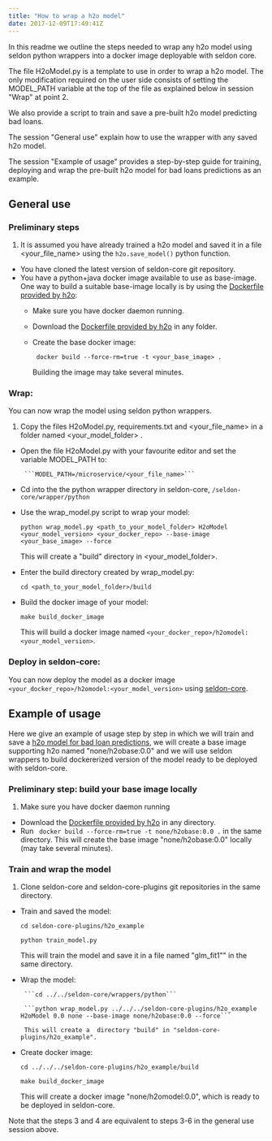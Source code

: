 ```yaml
---
title: "How to wrap a h2o model"
date: 2017-12-09T17:49:41Z
---
```



In this readme we outline the steps needed to wrap any h2o model using seldon python wrappers into a docker image deployable with seldon core.

The file H2oModel.py is a template to use in order to wrap a h2o model. The only modification  required on the user side consists of setting the MODEL_PATH variable at the top of the file as explained below in session "Wrap" at point 2.

We also provide a script to train and save a pre-built h2o model predicting bad loans.

The session "General use" explain how to use the wrapper with any saved h2o model.

The session "Example of usage" provides a step-by-step guide for training, deploying and wrap the pre-built h2o model for bad loans predictions as an example.

## General use

### Preliminary steps

1. It is assumed you have already trained a h2o model and saved it in a file \<your_file_name> using the ```h2o.save_model()``` python function.
* You have cloned the latest version of seldon-core git repository.
* You have a python+java docker image available to use as base-image. One way to build a suitable base-image locally is by using the [Dockerfile provided by h2o](https://h2o-release.s3.amazonaws.com/h2o/rel-turing/1/docs-website/h2o-docs/docker.html):
	* Make sure you have docker daemon running.
	* Download the [Dockerfile provided by h2o](https://h2o-release.s3.amazonaws.com/h2o/rel-turing/1/docs-website/h2o-docs/docker.html) in any folder.
	* Create the base docker image:

		``` docker build --force-rm=true -t <your_base_image> .```

		Building the image may take several minutes.

### Wrap:

You can now wrap the model using seldon python wrappers.

1. Copy the files H2oModel.py, requirements.txt and \<your_file_name> in a folder named \<your_model_folder> .
* Open the file H2oModel.py with your favourite editor and set the variable MODEL_PATH to:

       ```MODEL_PATH=/microservice/<your_file_name>```
* Cd into the the python wrapper directory in seldon-core, ```/seldon-core/wrapper/python```
* Use the wrap_model.py script to wrap your model:

	```python wrap_model.py <path_to_your_model_folder> H2oModel <your_model_version> <your_docker_repo> --base-image <your_base_image> --force```

	This will create a "build" directory in \<your_model_folder>.
* Enter the build directory created by wrap_model.py:

  	```cd <path_to_your_model_folder>/build```
* Build the docker image of your model:

  	```make build_docker_image```

	This will build a docker image named ```<your_docker_repo>/h2omodel:<your_model_version>```.

### Deploy in seldon-core:

You can now deploy the model as a docker image ```<your_docker_repo>/h2omodel:<your_model_version>``` using [seldon-core](../../api/seldon-deployment).



## Example of usage

Here we give an example of usage step by step in which we will train and save a [h2o model for bad loan predictions](https://github.com/h2oai/h2o-tutorials/blob/master/h2o-open-tour-2016/chicago/intro-to-h2o.ipynb), we will create a base image supporting h2o named "none/h2obase:0.0" and  we will use seldon wrappers to build  dockererized version of the model ready to be deployed with seldon-core.

### Preliminary step: build  your base image locally

1. Make sure you have docker daemon running
* Download the [Dockerfile provided by h2o](https://h2o-release.s3.amazonaws.com/h2o/rel-turing/1/docs-website/h2o-docs/docker.html) in any directory.
* Run ``` docker build --force-rm=true -t none/h2obase:0.0 .``` in the same directory. This will create the base image "none/h2obase:0.0" locally (may take several minutes).

### Train and wrap the model

1. Clone seldon-core and seldon-core-plugins git repositories in the same directory.
* Train and saved the model:

  	```cd seldon-core-plugins/h2o_example```

	```python train_model.py```

	This will train the model and save it in a file named  "glm_fit1"" in the same directory.
* Wrap the model:

       ```cd ../../seldon-core/wrappers/python```

       ```python wrap_model.py ../../../seldon-core-plugins/h2o_example H2oModel 0.0 none --base-image none/h2obase:0.0 --force```

       This will create a  directory "build" in "seldon-core-plugins/h2o_example".
* Create docker image:

  	```cd ../../../seldon-core-plugins/h2o_example/build```

	```make build_docker_image```

	This will create a docker image "none/h2omodel:0.0", which is ready to be deployed in seldon-core.

Note that the  steps 3 and 4 are equivalent to steps 3-6 in the general use session above.
